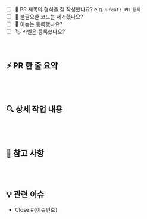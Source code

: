 - [ ] 🔀 PR 제목의 형식을 잘 작성했나요? e.g. `✨feat: PR 등록`
- [ ] 🧹 불필요한 코드는 제거했나요?
- [ ] 💭 이슈는 등록했나요?
- [ ] 🏷️ 라벨은 등록했나요?

<br>

## ⚡ PR 한 줄 요약

<!--수정/추가한 작업 내용을 설명해 주세요.-->

<br><br>

## 🔍 상세 작업 내용

<!-- 작업한 상세 내용을 설명해 주세요.-->

<br><br>

## 💬 참고 사항

<!-- 참고할 만한 사항이 있다면 작성해 주세요. -->

<br><br>

## 💡 관련 이슈

<!-- 아래 이슈 번호를 작성하면 해당 이슈가 Close 됩니다. -->
<!-- ex) Close #14 -->

- Close #{이슈번호}

<br><br>
